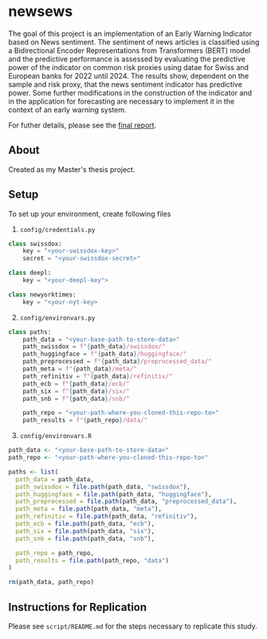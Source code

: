 # newsews

The goal of this project is an implementation of an Early Warning Indicator based on News sentiment.
The sentiment of news articles is classified using a Bidirectional Encoder Representations from Transformers (BERT)
model and the predictive performance is assessed by evaluating the predictive power of the indicator on common risk
proxies using datae for Swiss and European banks for 2022 until 2024. The results show, dependent
on the sample and risk proxy, that the news sentiment indicator has predictive power.
Some further modifications in the construction of the indicator and in the application for
forecasting are necessary to implement it in the context of an early warning system.

For futher details, please see the [final report](https://github.com/bt-koch/newsews/blob/main/tex/ma_thesis.pdf).

## About

Created as my Master's thesis project.

## Setup

To set up your environment, create following files

1. `config/credentials.py`
```py
class swissdox:
    key = "<your-swissdox-key>"
    secret = "<your-swissdox-secret>"

class deepl:
    key = "<your-deepl-key">

class newyorktimes:
    key = "<your-nyt-key>
```

2. `config/environvars.py`
```py
class paths:
    path_data = "<your-base-path-to-store-data>"
    path_swissdox = f"{path_data}/swissdox/"
    path_huggingface = f"{path_data}/huggingface/"
    path_preprocessed = f"{path_data}/preprocessed_data/"
    path_meta = f"{path_data}/meta/"
    path_refinitiv = f"{path_data}/refinitiv/"
    path_ecb = f"{path_data}/ecb/"
    path_six = f"{path_data}/six/"
    path_snb = f"{path_data}/snb/"

    path_repo = "<your-path-where-you-cloned-this-repo-to>"
    path_results = f"{path_repo}/data/"
```

3. `config/environvars.R`
```r
path_data <- "<your-base-path-to-store-data>"
path_repo <- "<your-path-where-you-cloned-this-repo-to>"

paths <- list(
  path_data = path_data,
  path_swissdox = file.path(path_data, "swissdox"),
  path_huggingface = file.path(path_data, "huggingface"),
  path_preprocessed = file.path(path_data, "preprocessed_data"),
  path_meta = file.path(path_data, "meta"),
  path_refinitiv = file.path(path_data, "refinitiv"),
  path_ecb = file.path(path_data, "ecb"),
  path_six = file.path(path_data, "six"),
  path_snb = file.path(path_data, "snb"),

  path_repo = path_repo,
  path_results = file.path(path_repo, "data")
)

rm(path_data, path_repo)
```

## Instructions for Replication

Please see `script/README.md` for the steps necessary to replicate this study.
